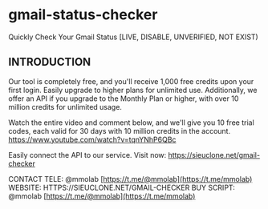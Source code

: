 # gmail-status-checker
 Quickly Check Your Gmail Status [LIVE, DISABLE, UNVERIFIED, NOT EXIST) 

## INTRODUCTION
Our tool is completely free, and you'll receive 1,000 free credits upon your first login. 
Easily upgrade to higher plans for unlimited use. Additionally, we offer an API if you upgrade to the Monthly Plan or higher, with over 10 million credits for unlimited usage.

Watch the entire video and comment below, and we'll give you 10 free trial codes, each valid for 30 days with 10 million credits in the account.
https://www.youtube.com/watch?v=tqnYNhP6QBc

Easily connect the API to our service. Visit now: https://sieuclone.net/gmail-checker

CONTACT TELE: @mmolab [https://t.me/@mmolab](https://t.me/mmolab)
WEBSITE: HTTPS://SIEUCLONE.NET/GMAIL-CHECKER
BUY SCRIPT: @mmolab [https://t.me/@mmolab](https://t.me/mmolab)

